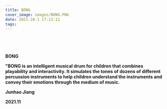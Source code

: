 ```yaml
---
title: BONG
cover_image: images/BONG.PNG
date: 2021-10-1 17:12:11
tags:
---
```



<p style="text-align: center;">
<img alt="" src="https://s2.loli.net/2022/01/16/ZrU3wk5jvDNdpGm.jpg" /></p>

<p style="text-align: center;">
<img alt="" src="https://s2.loli.net/2022/01/16/hXmsznTMOiCBrR5.jpg"/></p>

<p style="text-align: center;">
<img alt="" src="https://s2.loli.net/2022/01/14/49ML83cKyXqd1zf.jpg" /></p>

<p style="text-align: center;">
<img alt="" src="https://s2.loli.net/2022/01/14/AJYld8mgfLUHntW.jpg" /></p>



**BONG**



**"BONG is an intelligent musical drum for children that combines playability and interactivity. It simulates the tones of dozens of different percussion instruments to help children understand the instruments and convey their emotions through the medium of music.**

**Junhao Jiang**

**2021.11**



